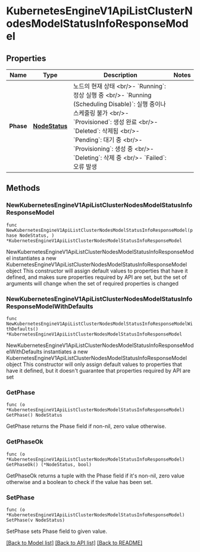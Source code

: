 # KubernetesEngineV1ApiListClusterNodesModelStatusInfoResponseModel

## Properties

Name | Type | Description | Notes
------------ | ------------- | ------------- | -------------
**Phase** | [**NodeStatus**](NodeStatus.md) | 노드의 현재 상태 &lt;br/&gt;- &#x60;Running&#x60;: 정상 실행 중 &lt;br/&gt;- &#x60;Running (Scheduling Disable)&#x60;: 실행 중이나 스케줄링 불가 &lt;br/&gt;- &#x60;Provisioned&#x60;: 생성 완료 &lt;br/&gt;- &#x60;Deleted&#x60;: 삭제됨 &lt;br/&gt;- &#x60;Pending&#x60;: 대기 중 &lt;br/&gt;- &#x60;Provisioning&#x60;: 생성 중 &lt;br/&gt;- &#x60;Deleting&#x60;: 삭제 중 &lt;br/&gt;- &#x60;Failed&#x60;: 오류 발생 | 

## Methods

### NewKubernetesEngineV1ApiListClusterNodesModelStatusInfoResponseModel

`func NewKubernetesEngineV1ApiListClusterNodesModelStatusInfoResponseModel(phase NodeStatus, ) *KubernetesEngineV1ApiListClusterNodesModelStatusInfoResponseModel`

NewKubernetesEngineV1ApiListClusterNodesModelStatusInfoResponseModel instantiates a new KubernetesEngineV1ApiListClusterNodesModelStatusInfoResponseModel object
This constructor will assign default values to properties that have it defined,
and makes sure properties required by API are set, but the set of arguments
will change when the set of required properties is changed

### NewKubernetesEngineV1ApiListClusterNodesModelStatusInfoResponseModelWithDefaults

`func NewKubernetesEngineV1ApiListClusterNodesModelStatusInfoResponseModelWithDefaults() *KubernetesEngineV1ApiListClusterNodesModelStatusInfoResponseModel`

NewKubernetesEngineV1ApiListClusterNodesModelStatusInfoResponseModelWithDefaults instantiates a new KubernetesEngineV1ApiListClusterNodesModelStatusInfoResponseModel object
This constructor will only assign default values to properties that have it defined,
but it doesn't guarantee that properties required by API are set

### GetPhase

`func (o *KubernetesEngineV1ApiListClusterNodesModelStatusInfoResponseModel) GetPhase() NodeStatus`

GetPhase returns the Phase field if non-nil, zero value otherwise.

### GetPhaseOk

`func (o *KubernetesEngineV1ApiListClusterNodesModelStatusInfoResponseModel) GetPhaseOk() (*NodeStatus, bool)`

GetPhaseOk returns a tuple with the Phase field if it's non-nil, zero value otherwise
and a boolean to check if the value has been set.

### SetPhase

`func (o *KubernetesEngineV1ApiListClusterNodesModelStatusInfoResponseModel) SetPhase(v NodeStatus)`

SetPhase sets Phase field to given value.



[[Back to Model list]](../README.md#documentation-for-models) [[Back to API list]](../README.md#documentation-for-api-endpoints) [[Back to README]](../README.md)


